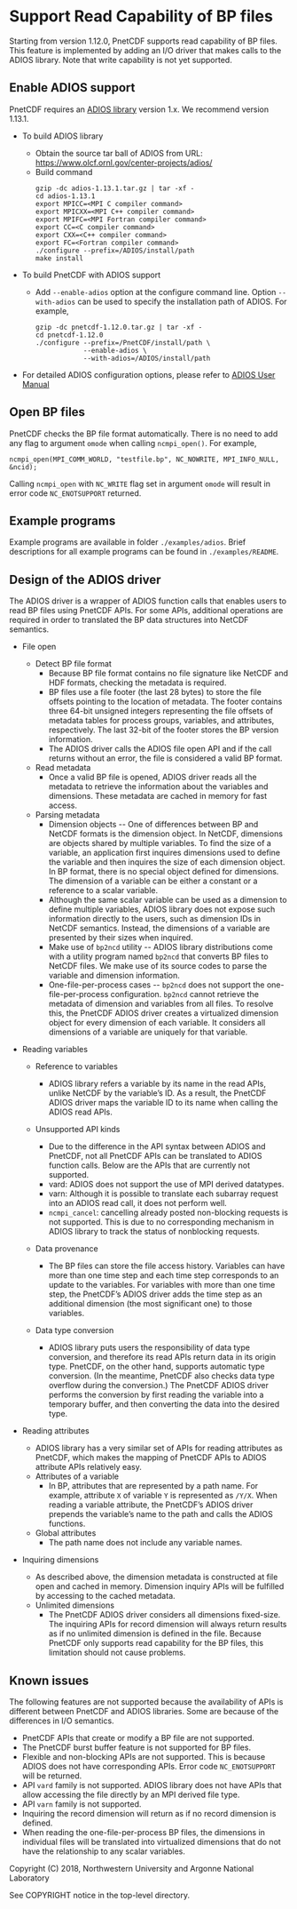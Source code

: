 # Support Read Capability of BP files

Starting from version 1.12.0, PnetCDF supports read capability of BP files. This feature is implemented by adding an I/O driver that makes calls to the ADIOS library. Note that write capability is not yet supported.

## Enable ADIOS support

PnetCDF requires an [ADIOS library](https://www.olcf.ornl.gov/center-projects/adios/) version 1.x. We recommend version 1.13.1.

* To build ADIOS library
  + Obtain the source tar ball of ADIOS from URL: https://www.olcf.ornl.gov/center-projects/adios/
  + Build command
    ```
    gzip -dc adios-1.13.1.tar.gz | tar -xf -
    cd adios-1.13.1
    export MPICC=<MPI C compiler command> 
    export MPICXX=<MPI C++ compiler command> 
    export MPIFC=<MPI Fortran compiler command> 
    export CC=<C compiler command> 
    export CXX=<C++ compiler command> 
    export FC=<Fortran compiler command> 
    ./configure --prefix=/ADIOS/install/path
    make install
    ```
* To build PnetCDF with ADIOS support
  + Add `--enable-adios` option at the configure command line. Option
    `--with-adios` can be used to specify the installation path of ADIOS.
    For example,
    ```
    gzip -dc pnetcdf-1.12.0.tar.gz | tar -xf -
    cd pnetcdf-1.12.0
    ./configure --prefix=/PnetCDF/install/path \
                --enable-adios \
                --with-adios=/ADIOS/install/path
    ```

* For detailed ADIOS configuration options, please refer to [ADIOS User Manual]( https://users.nccs.gov/~pnorbert/ADIOS-UsersManual-1.13.0.pdf)

## Open BP files

PnetCDF checks the BP file format automatically. There is no need to add any flag to argument `omode` when calling `ncmpi_open()`. For example,
```
ncmpi_open(MPI_COMM_WORLD, "testfile.bp", NC_NOWRITE, MPI_INFO_NULL, &ncid);
```
Calling `ncmpi_open` with `NC_WRITE` flag set in argument `omode` will result in error code `NC_ENOTSUPPORT` returned.

## Example programs

Example programs are available in folder `./examples/adios`. Brief descriptions for all example programs can be found in `./examples/README`.


## Design of the ADIOS driver

The ADIOS driver is a wrapper of ADIOS function calls that enables users to read BP files using PnetCDF APIs. For some APIs, additional operations are required in order to translated the BP data structures into NetCDF semantics.

* File open
  + Detect BP file format
    + Because BP file format contains no file signature like NetCDF and HDF formats, checking the metadata is required.
    + BP files use a file footer (the last 28 bytes) to store the file offsets pointing to the location of metadata. 
      The footer contains three 64-bit unsigned integers representing the file offsets of metadata tables for process groups, variables, and attributes, respectively. The last 32-bit of the footer stores the BP version information.
    + The ADIOS driver calls the ADIOS file open API and if the call returns without an error, the file is considered a valid BP format.
  + Read metadata
    + Once a valid BP file is opened, ADIOS driver reads all the metadata to retrieve the information about the variables and dimensions. These metadata are cached in memory for fast access.
  + Parsing metadata
    + Dimension objects -- One of differences between BP and NetCDF formats is the dimension object.
      In NetCDF, dimensions are objects shared by multiple variables. To find the size of a variable, an application first inquires dimensions used to define the variable and then inquires the size of each dimension object.
      In BP format, there is no special object defined for dimensions. The dimension of a variable can be either a constant or a reference to a scalar variable.
    + Although the same scalar variable can be used as a dimension to define multiple variables, ADIOS library does not expose such information directly to the users, such as dimension IDs in NetCDF semantics. Instead, the dimensions of a variable are presented by their sizes when inquired.
    + Make use of `bp2ncd` utility -- ADIOS library distributions come with a utility program named `bp2ncd` that converts BP files to NetCDF files. We make use of its source codes to parse the variable and dimension information.
    + One-file-per-process cases -- `bp2ncd` does not support the one-file-per-process configuration. `bp2ncd` cannot retrieve the metadata of dimension and variables from all files. To resolve this, the PnetCDF ADIOS driver creates a virtualized dimension object for every dimension of each variable. It considers all dimensions of a variable are uniquely for that variable.

* Reading variables
  + Reference to variables
    + ADIOS library refers a variable by its name in the read APIs, unlike NetCDF by the variable’s ID. As a result, the PnetCDF ADIOS driver maps the variable ID to its name when calling the ADIOS read APIs.
  + Unsupported API kinds
    + Due to the difference in the API syntax between ADIOS and PnetCDF, not all PnetCDF APIs can be translated to ADIOS function calls. Below are the APIs that are currently not supported.
    + vard: ADIOS does not support the use of MPI derived datatypes.
    + varn: Although it is possible to translate each subarray request into an ADIOS read call, it does not perform well. 
    + `ncmpi_cancel`: cancelling already posted non-blocking requests is not supported. This is due to no corresponding mechanism in ADIOS library to track the status of nonblocking requests.
  + Data provenance
    + The BP files can store the file access history. Variables can have more than one time step and each time step corresponds to an update to the variables. For variables with more than one time step, the PnetCDF’s ADIOS driver adds the time step as an additional dimension (the most significant one) to those variables.
    
  + Data type conversion
    + ADIOS library puts users the responsibility of data type conversion, and therefore its read APIs return data in its origin type. PnetCDF, on the other hand, supports automatic type conversion. (In the meantime, PnetCDF also checks data type overflow during the conversion.) The PnetCDF ADIOS driver performs the conversion by first reading the variable into a temporary buffer, and then converting the data into the desired type.

* Reading attributes
  + ADIOS library has a very similar set of APIs for reading attributes as PnetCDF, which makes the mapping of PnetCDF APIs to ADIOS attribute APIs relatively easy.
  + Attributes of a variable
    + In BP, attributes that are represented by a path name. For example, attribute `X` of variable `Y` is represented as `/Y/X`. When reading a variable attribute, the PnetCDF’s ADIOS driver prepends the variable’s name to the path and calls the ADIOS functions.
  + Global attributes
    + The path name does not include any variable names.

* Inquiring dimensions
  + As described above, the dimension metadata is constructed at file open and cached in memory. Dimension inquiry APIs will be fulfilled by accessing to the cached metadata.
  + Unlimited dimensions
    + The PnetCDF ADIOS driver considers all dimensions fixed-size. The inquiring APIs for record dimension will always return results as if no unlimited dimension is defined in the file. Because PnetCDF only supports read capability for the BP files, this limitation should not cause problems.


## Known issues

The following features are not supported because the availability of APIs is different between PnetCDF and ADIOS libraries. Some are because of the differences in I/O semantics.

* PnetCDF APIs that create or modify a BP file are not supported.
* The PnetCDF burst buffer feature is not supported for BP files.
* Flexible and non-blocking APIs are not supported. This
  is because ADIOS does not have corresponding APIs. Error code
  `NC_ENOTSUPPORT` will be returned.
* API `vard` family is not supported. ADIOS library does not have APIs that allow accessing the file directly by an MPI derived file type. 
* API `varn` family is not supported.
* Inquiring the record dimension will return as if no record dimension is defined.
* When reading the one-file-per-process BP files, the dimensions in individual files will be translated into virtualized dimensions that do not have the relationship to any scalar variables.

Copyright (C) 2018, Northwestern University and Argonne National Laboratory

See COPYRIGHT notice in the top-level directory.
